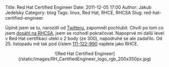 Title: Red Hat Certified Engineer
Date: 2011-12-05 17:00
Author: Jakub Jedelsky
Category: blog
Tags: linux, Red Hat, RHCE, RHCSA
Slug: red-hat-certified-engineer

Úplně jsem se tu, narozdíl od [Twitteru][], zapomněl pochlubit. Chvíli
po tom co jsem [dosáhl na RHCSA][], jsem se rozhodl pokračovat. Napoprvé
mi další level v Red Hat certifikaci utekl o 2 body (ze 300), napodruhé
se ale zadařilo. Od 25. listopadu mě tak pod číslem [111-122-990][]
najdete jako RHCE.  
  
<center>![Red Hat Certified Engineer](/static/images/RH_CertifiedEngineer_logo_rgb_200x350px.jpg)</center>

  [Twitteru]: https://twitter.com/#!/kubiis/status/140214957424902145
    "Twitter"
  [dosáhl na RHCSA]: http://dev.stderr.cz/2011/07/red-hat-certified-system-administrator/
    "RHCSA"
  [111-122-990]: https://www.redhat.com/wapps/training/certification/verify.html?certNumber=111-122-990
    "Red Har Verification"
